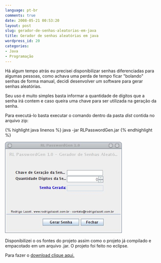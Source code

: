 ```yaml
---
language: pt-br
comments: true
date: 2008-05-21 00:53:20
layout: post
slug: gerador-de-senhas-aleatorias-em-java
title: Gerador de senhas aleatórias em java
wordpress_id: 20
categories:
- Java
- Programação
---
```


Há algum tempo atrás eu precisei disponibilizar senhas diferenciadas para algumas pessoas, como achava uma perda de tempo ficar "bolando" senhas de forma manual, decidi desenvolver um software para gerar senhas aleatórias.

Seu uso é muito simples basta informar a quantidade de dígitos que a senha irá contem e caso queira uma chave para ser utilizada na geração da senha.

Para executá-lo basta executar o comando dentro da pasta _dist_ contida no arquivo zip:

{% highlight java linenos %}
java -jar RLPasswordGen.jar
{% endhighlight %}

![RLPasswordGen](/images/2007/RLPasswordGen.jpg)

Disponibilizei o os fontes do projeto assim como o projeto já compilado e empacotado em um arquivo .jar. O projeto foi feito no eclipse.

Para fazer o [download clique aqui.](/downloads/RLPasswordGen.zip)